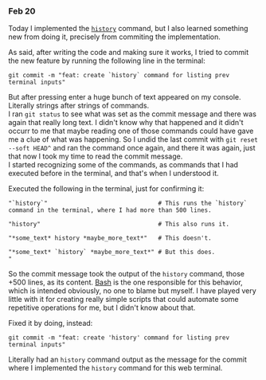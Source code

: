 ### Feb 20

Today I implemented the [`history`](https://linuxcommand.org/lc3_man_pages/historyh.html) command,
but I also learned something new from doing it, precisely from commiting the implementation.

As said, after writing the code and making sure it works, I tried to commit the new feature by running 
the following line in the terminal:
```
git commit -m "feat: create `history` command for listing prev terminal inputs"
```

But after pressing enter a huge bunch of text appeared on my console. Literally strings after strings of commands.  
I ran `git status` to see what was set as the commit message and there was again that really long text.
I didn't know why that happened and it didn't occurr to me that maybe reading one of those commands could have gave
me a clue of what was happening. So I undid the last commit with `git reset --soft HEAD^` and ran the command once again, 
and there it was again, just that now I took my time to read the commit message.   
I started recognizing some of the commands, as commands that I had executed before in the terminal, 
and that's when I understood it.   

Executed the following in the terminal, just for confirming it:
```
"`history`"                               # This runs the `history` command in the terminal, where I had more than 500 lines.  

"history"                                 # This also runs it.  

"*some_text* history *maybe_more_text*"   # This doesn't.  

"*some_text* `history` *maybe_more_text*" # But this does.
"
```  
So the commit message took the output of the `history` command, those +500 lines, as its content.
[Bash](https://es.wikipedia.org/wiki/Bash) is the one responsible for this behavior, which is intended obviously, 
no one to blame but myself. I have played very little with it for creating really simple scripts that could automate 
some repetitive operations for me, but I didn't know about that.  

Fixed it by doing, instead:
```
git commit -m "feat: create 'history' command for listing prev terminal inputs"
```

Literally had an `history` command output as the message for the commit where I implemented the `history` command for this web terminal.
